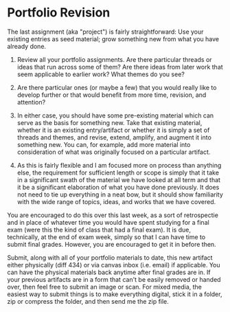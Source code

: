 # Portfolio Revision

The last assignment (aka "project") is fairly straightforward:
Use your existing entries as seed material; grow something new from what you have already done.

1. Review all your portfolio assignments. Are there particular threads or ideas that run across some of them? Are there ideas from later work that seem applicable to earlier work? What themes do you see?

2. Are there particular ones (or maybe a few) that you would really like to develop further or that would benefit from more time, revision, and attention?

3. In either case, you should have some pre-existing material which can serve as the basis for something new. Take that existing material, whether it is an existing entry/artifact or whether it is simply a set of threads and themes, and revise, extend, amplify, and augment it into something new. You can, for example, add more material into consideration of what was originally focused on a particular artifact. 

4. As this is fairly flexible and I am focused more on process than anything else, the requirement for sufficient length or scope is simply that it take in a significant swath of the material we have looked at all term and that it be a significant elaboration of what you have done previously. It does not need to tie up everything in a neat bow, but it should show familiarity with the wide range of topics, ideas, and works that we have covered. 

You are encouraged to do this over this last week, as a sort of retrospectie and in place of whatever time you would have spent studying for a final exam (were this the kind of class that had a final exam). It is due, technically, at the end of exam week, simply so that I can have time to submit final grades. However, you are encouraged to get it in before then. 

Submit, along with all of your portfolio materials to date, this new artifact either physically (diff 434) or via canvas inbox (i.e. email) if applicable. You can have the physical materials back anytime after final grades are in. If your previous artifacts are in a form that can't be easily removed or handed over, then feel free to submit an image or scan. For mixed media, the easiest way to submit things is to make everything digital, stick it in a folder, zip or compress the folder, and then send me the zip file.
